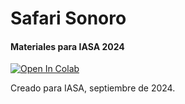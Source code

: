 # Safari Sonoro
#### Materiales para IASA 2024

[![Open In Colab](https://colab.research.google.com/assets/colab-badge.svg)](https://colab.research.google.com/github/BothRocks/iasa-2024/blob/main/IASA%20-%20Safari%20Sonoro.ipynb?)  


Creado para IASA, septiembre de 2024.
